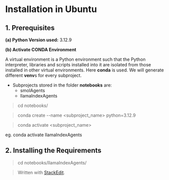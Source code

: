 # Installation in Ubuntu
## 1. Prerequisites
**(a) Python Version used:** 3.12.9

**(b) Activate CONDA Environment**

A virtual environment is a Python environment such that the Python interpreter, libraries and scripts installed into it are isolated from those installed in other virtual environments. Here **conda** is used.
We will generate different **venv**s for every subproject.

* Subprojects stored in the folder **notebooks** are:
    + smolAgents
    + llamaIndexAgents

> cd notebooks/<subproject>

> conda create --name <subproject_name> python=3.12.9

> conda activate <subproject_name>

eg. conda activate llamaIndexAgents

## 2. Installing the Requirements

> cd notebooks/llamaIndexAgents/



> Written with [StackEdit](https://stackedit.io/).
